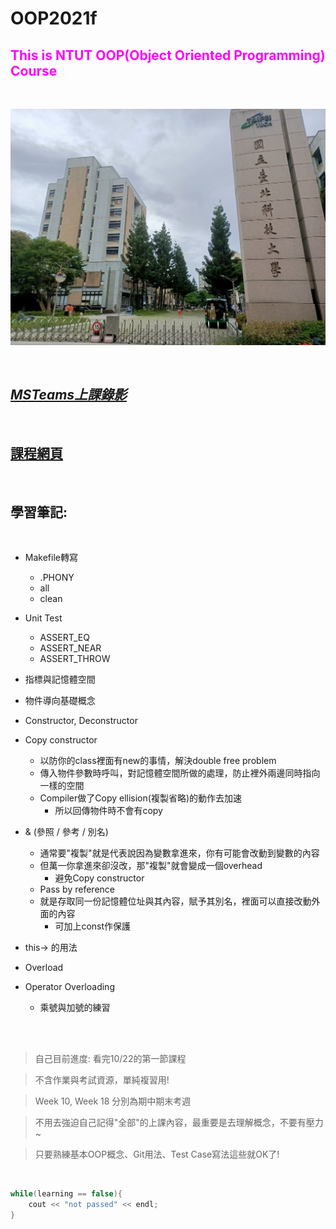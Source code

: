 # __OOP2021f__
## <font color=#FF00FF>__This is NTUT OOP(Object Oriented Programming) Course__</font>
<br />

![Alt text](./NiuBi.jpg "實屬牛逼")

<br />

## *[MSTeams上課錄影](https://youtube.com/playlist?list=PLjGrZCQlR0mB1aqG-_Xa_tugZWuxi9puZ)*

 <br/>

## [課程網頁](./CourseWeb.md) 
 
 <br/>

## __學習筆記__:

<br/>

* Makefile轉寫
    * .PHONY
    * all
    * clean

* Unit Test 
    * ASSERT_EQ
    * ASSERT_NEAR
    * ASSERT_THROW

* 指標與記憶體空間

* 物件導向基礎概念

* Constructor, Deconstructor

* Copy constructor
    * 以防你的class裡面有new的事情，解決double free problem
    * 傳入物件參數時呼叫，對記憶體空間所做的處理，防止裡外兩邊同時指向一樣的空間
    * Compiler做了Copy ellision(複製省略)的動作去加速
        * 所以回傳物件時不會有copy

* & (參照 / 參考 / 別名)
    * 通常要"複製"就是代表說因為變數拿進來，你有可能會改動到變數的內容
    * 但萬一你拿進來卻沒改，那"複製"就會變成一個overhead
        * 避免Copy constructor
    * Pass by reference
    * 就是存取同一份記憶體位址與其內容，賦予其別名，裡面可以直接改動外面的內容
        * 可加上const作保護
* this-> 的用法
* Overload
* Operator Overloading
    * 乘號與加號的練習

<br />
<br />

> 自己目前進度: 看完10/22的第一節課程

> 不含作業與考試資源，單純複習用!

> Week 10, Week 18 分別為期中期末考週

> 不用去強迫自己記得"全部"的上課內容，最重要是去理解概念，不要有壓力~

> 只要熟練基本OOP概念、Git用法、Test Case寫法這些就OK了!



<br/>

``` c++
while(learning == false){
    cout << "not passed" << endl;
}
```




